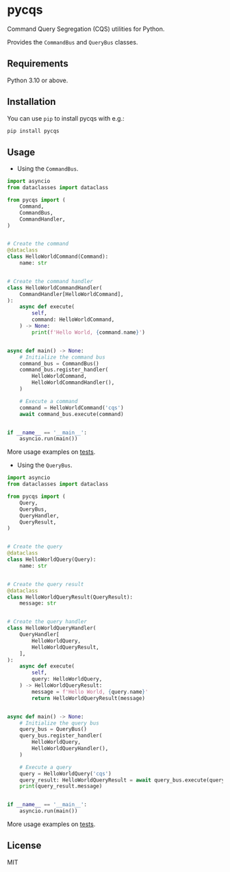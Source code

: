 # pycqs

Command Query Segregation (CQS) utilities for Python.

Provides the `CommandBus` and `QueryBus` classes.

## Requirements

Python 3.10 or above.

## Installation

You can use `pip` to install pycqs with e.g.:

```sh
pip install pycqs
```

## Usage

- Using the `CommandBus`.

```python
import asyncio
from dataclasses import dataclass

from pycqs import (
    Command,
    CommandBus,
    CommandHandler,
)


# Create the command
@dataclass
class HelloWorldCommand(Command):
    name: str


# Create the command handler
class HelloWorldCommandHandler(
    CommandHandler[HelloWorldCommand],
):
    async def execute(
        self,
        command: HelloWorldCommand,
    ) -> None:
        print(f'Hello World, {command.name}')


async def main() -> None:
    # Initialize the command bus
    command_bus = CommandBus()
    command_bus.register_handler(
        HelloWorldCommand,
        HelloWorldCommandHandler(),
    )

    # Execute a command
    command = HelloWorldCommand('cqs')
    await command_bus.execute(command)


if __name__ == '__main__':
    asyncio.run(main())
```

More usage examples on [tests](./tests/test_command_bus.py).

- Using the `QueryBus`.

```python
import asyncio
from dataclasses import dataclass

from pycqs import (
    Query,
    QueryBus,
    QueryHandler,
    QueryResult,
)


# Create the query
@dataclass
class HelloWorldQuery(Query):
    name: str


# Create the query result
@dataclass
class HelloWorldQueryResult(QueryResult):
    message: str


# Create the query handler
class HelloWorldQueryHandler(
    QueryHandler[
        HelloWorldQuery,
        HelloWorldQueryResult,
    ],
):
    async def execute(
        self,
        query: HelloWorldQuery,
    ) -> HelloWorldQueryResult:
        message = f'Hello World, {query.name}'
        return HelloWorldQueryResult(message)


async def main() -> None:
    # Initialize the query bus
    query_bus = QueryBus()
    query_bus.register_handler(
        HelloWorldQuery,
        HelloWorldQueryHandler(),
    )

    # Execute a query
    query = HelloWorldQuery('cqs')
    query_result: HelloWorldQueryResult = await query_bus.execute(query)
    print(query_result.message)


if __name__ == '__main__':
    asyncio.run(main())
```

More usage examples on [tests](./tests/test_query_bus.py).

## License

MIT
